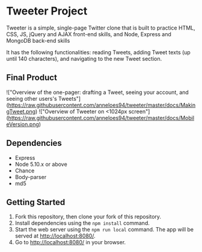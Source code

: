 # Tweeter Project

Tweeter is a simple, single-page Twitter clone that is built to practice HTML, CSS, JS, jQuery and AJAX front-end skills, and Node, Express and MongoDB back-end skills

It has the following functionalities: reading Tweets, adding Tweet texts (up until 140 characters), and navigating to the new Tweet section. 

## Final Product

!["Overview of the one-pager: drafting a Tweet, seeing your account, and seeing other users's Tweets"] (https://raw.githubusercontent.com/anneloes94/tweeter/master/docs/MakingTweet.png)
!["Overview of Tweeter on <1024px screen"] (https://raw.githubusercontent.com/anneloes94/tweeter/master/docs/MobileVersion.png)

## Dependencies

- Express
- Node 5.10.x or above
- Chance
- Body-parser
- md5 

## Getting Started

1. Fork this repository, then clone your fork of this repository.
2. Install dependencies using the `npm install` command.
3. Start the web server using the `npm run local` command. The app will be served at <http://localhost:8080/>.
4. Go to <http://localhost:8080/> in your browser.